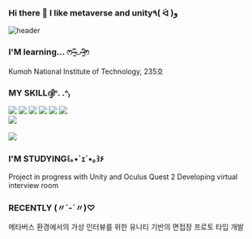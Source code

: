 ### Hi there 👋 I like metaverse and unity٩( ᐛ )و 
![header](https://capsule-render.vercel.app/api?type=waving&color=timeGradient&text=Welcome%20to%20metasseong's%20GitHub%20👋&animation=twinkling&fontSize=35&fontAlignY=40&fontAlign=70&height=250)
<!--
**Yangseong-eun/Yangseong-eun** is a ✨ _special_ ✨ repository because its `README.md` (this file) appears on your GitHub profile.

Here are some ideas to get you started:

- 🔭 I’m currently working on ...
- 🌱 I’m currently learning ...
- 👯 I’m looking to collaborate on ...
- 🤔 I’m looking for help with ...
- 💬 Ask me about ...
- 📫 How to reach me: ...
- 😄 Pronouns: ...
- ⚡ Fun fact: ...
-->

### I'M learning... ෆ˃̶͈̑◡˂̶͈̑ෆ
Kumoh National Institute of Technology, 235호


### MY SKILLദ്ദിᐢ. .ᐢ₎
<div>
  <img src="https://img.shields.io/badge/python-F5792A?style=flat&logo=python&logoColor=white"/> <img src="https://img.shields.io/badge/c-A8B9CC?style=flat&logo=c&logoColor=white"/>
  <img src="https://img.shields.io/badge/c++-00599C?style=flat&logo=c++&logoColor=white"/> <img src="https://img.shields.io/badge/meta-0467DF?style=flat&logo=meta&logoColor=white"/>
  <img src="https://img.shields.io/badge/oculus-F5792A?style=flat&logo=oculus&logoColor=white"/> <img src="https://img.shields.io/badge/unity-FFFFFF?style=flat&logo=unity&logoColor=white"/>
</div>
<img src="https://github-readme-stats.vercel.app/api/top-langs/?username=Yangseong-eun&layout=compact"><br><br>
<img src="https://github-readme-stats.vercel.app/api?username=Yangseong-eun&show_icons=true">


### I'M STUDYING꒰｡•`ｪ´•｡꒱۶
Project in progress with Unity and Oculus Quest 2
Developing virtual interview room

### RECENTLY (〃´-`〃)♡
메타버스 환경에서의 가상 인터뷰를 위한 유니티 기반의 면접장 프로토 타입 개발

